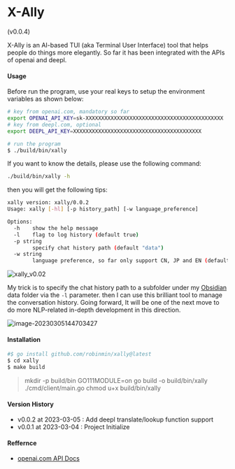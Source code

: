 # X-Ally

(v0.0.4)

X-Ally is an AI-based TUI (aka Terminal User Interface) tool that helps people do things more elegantly. So far it has been integrated with the APIs of openai and deepl.


#### Usage

Before run the program, use your real keys to setup the environment variables as shown below:

```bash
# key from openai.com, mandatory so far
export OPENAI_API_KEY=sk-XXXXXXXXXXXXXXXXXXXXXXXXXXXXXXXXXXXXXXXXXXXX
# key from deepl.com, optional
export DEEPL_API_KEY=XXXXXXXXXXXXXXXXXXXXXXXXXXXXXXXXXXXXXXXXX

# run the program
$ ./build/bin/xally
```
If you want to know the details, please use the following command:
```bash
./build/bin/xally -h
```
then you will get the following tips:
```bash
xally version: xally/0.0.2
Usage: xally [-hl] [-p history_path] [-w language_preference]

Options:
  -h	show the help message
  -l	flag to log history (default true)
  -p string
    	specify chat history path (default "data")
  -w string
    	language preference, so far only support CN, JP and EN (default "CN")
```


![xally_v0.02](https://cdn.jsdelivr.net/gh/robinmin/imglanding/images/202303052318479.gif)

My trick is to specify the chat history path to a subfolder under my [Obsidian](https://obsidian.md/) data folder via the `-l` parameter. then I can use this brilliant tool to manage the conversation history. Going forward, It will be one of the next move to do more NLP-related in-depth development in this direction.

![image-20230305144703427](https://cdn.jsdelivr.net/gh/robinmin/imglanding/images/202303051447652.png)



#### Installation

```bash
#$ go install github.com/robinmin/xally@latest
$ cd xally
$ make build
```
> mkdir -p build/bin
> GO111MODULE=on go build -o build/bin/xally ./cmd/client/main.go
> chmod u+x build/bin/xally

#### Version History
- v0.0.2 at 2023-03-05 : Add deepl translate/lookup function support
- v0.0.1 at 2023-03-04 : Project Initialize


#### Reffernce
- [openai.com API Docs](https://platform.openai.com/docs/introduction/overview)
